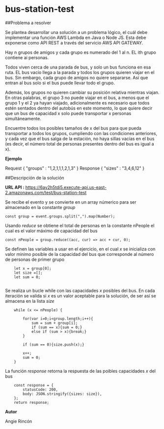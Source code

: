# bus-station-test

##Problema a resolver

Se plantea desarrollar una solución a un problema lógico, el cuál debe implementar una función AWS Lambda en Java o Node JS. Esta debe exponerse como API REST a través del servicio AWS API GATEWAY.

Hay n grupos de amigos y cada grupo es numerado del 1 al n. EL ith grupo contiene ai personas.

Todos viven cerca de una parada de bus, y solo un bus funciona en esa ruta. EL bus vacío llega a la parada y todos los grupos quieren viajar en el bus. Sin embargo, cada grupo de amigos no quiere separarse. Así que entran al bus solo si el bus puede llevar todo el grupo.

Además, los grupos no quieren cambiar su posición relativa mientras viajan. En otras palabras, el grupo 3 no puede viajar en el bus, a menos que el grupo 1 y el 2 ya hayan viajado, adicionalmente es necesario que todos estén sentados dentro del autobús en este momento, lo que quiere decir que un bus de capacidad x solo puede transportar x personas simultáneamente.

Encuentre todos los posibles tamaños de x del bus para que pueda transportar a todos los grupos, cumpliendo con las condiciones anteriores, y cada vez que el bus salga de la estación, no haya sillas vacías en el bus (es decir, el número total de personas presentes dentro del bus es igual a x).

**Ejemplo**

Request
{
    "groups" : "1,2,1,1,1,2,1,3"
}
Response
{
    "sizes" : "3,4,6,12"
}

##Descripción de la solución

**URL API :** https://6ay2h5tdi5.execute-api.us-east-2.amazonaws.com/test/bus-station-test

Se recibe el evento y se convierte en un array númerico para ser almacenado en la constante *group*

`const group = event.groups.split(",").map(Number);`

Usando *reduce* se obtiene el total de personas en la constante nPeople el cual es el valor máximo de capacidad del bus

`const nPeople = group.reduce((acc, cur) => acc + cur, 0);`

Se definen las variables a usar en el ejercicio, en el cual *x* se inicializa con valor minimo posible de la capacidad del bus que corresponde al número de personas de primer grupo

```
    let x = group[0];
    let size =[];
    let sum = 0;
    
```
Se realiza un bucle while con las capacidades *x* posibles del bus. En cada iteración se valida si *x* es un valor aceptable para la solución, de ser así se almacena en la lista *size*

```
    while (x <= nPeople) {

        for(var i=0;i<group.length;i++){
            sum = sum + group[i];
            if (sum == x){sum = 0;}
            else if (sum > x){break;}
        }

        if (sum == 0){size.push(x);}

        x++;
        sum = 0;
    }
```
La función *response* retorna la respuesta de las poibles capacidades *x* del bus 

```
    const response = {
        statusCode: 200,
        body: JSON.stringify({sizes: size}),
    };
    return response;
```

**Autor**

Angie Rincón












